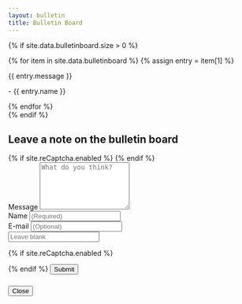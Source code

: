 ```yaml
---
layout: bulletin
title: Bulletin Board
---
```

{% if site.data.bulletinboard.size > 0 %}
<div class="bb-wrap">
  {% for item in site.data.bulletinboard %}
  {% assign entry = item[1] %}
  <div class="bb-item box-border">
    <p class="bb-item__message">{{ entry.message }}</p>
    <p class="bb-item__author">- {{ entry.name }}</p>
  </div>  
  {% endfor %}
</div>
{% endif %}

<div class="comment-form box-border">
  <h2 class="comment-form__title">Leave a note on the bulletin board</h2>
  <form class="js-form form" method="post" action="https://eggsstaticmaninstance.herokuapp.com/v2/entry/eggsrepos/brainsoup/master/bulletinboard">
    {% if site.reCaptcha.enabled %}
    <input type="hidden" name="options[reCaptcha][siteKey]" value="{{ site.reCaptcha.siteKey }}">
    <input type="hidden" name="options[reCaptcha][secret]"  value="{{ site.reCaptcha.secret }}">
    {% endif %}
    
  <div class="textfield">
    <label for="comment-form-message">Message
      <textarea class="textfield__input" name="fields[message]" type="text" id="comment-form-message" placeholder="What do you think?" required rows="6"></textarea>
    </label>
  </div>

  <div class="textfield narrowfield">
    <label for="comment-form-name">Name
      <input class="textfield__input" name="fields[name]" type="text" id="comment-form-name" placeholder="(Required)" required/>
    </label>
  </div>

  <div class="textfield narrowfield">
    <label for="comment-form-email">E-mail
      <input class="textfield__input" name="fields[email]" type="email" id="comment-form-email" placeholder="(Optional)"/>
    </label>
  </div>

  <div class="textfield narrowfield hp">
    <label for="hp">
      <input class="textfield__input" name="fields[hp]" id="hp" type="text" placeholder="Leave blank">
    </label>
  </div>

  {% if site.reCaptcha.enabled %}
  <div id="reCaptcha" class="g-recaptcha" data-sitekey="{{ site.reCaptcha.siteKey }}"></div>
  {% endif %}

  <button class="submit-button" id="comment-form-submit">
    Submit
  </button>  
  </form>
  <article class="modal">
    <div>
      <h3 class="modal-title js-modal-title"></h3>
    </div>
    <div class="mdl-card__supporting-text js-modal-text"></div>
    <div class="mdl-card__actions mdl-card--border">
      <button class="button mdl-button--colored mdl-js-button mdl-js-ripple-effect js-close-modal">Close</button>
    </div>
  </article>
</div>